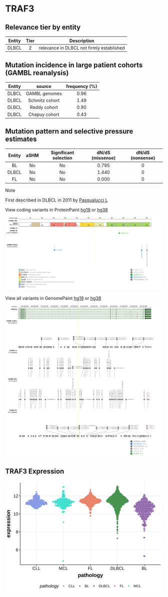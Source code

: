 # TRAF3

## Relevance tier by entity

|Entity|Tier|Description                              |
|:------:|:----:|-----------------------------------------|
|DLBCL |2   |relevance in DLBCL not firmly established|

## Mutation incidence in large patient cohorts (GAMBL reanalysis)

|Entity|source        |frequency (%)|
|:------:|:--------------:|:-------------:|
|DLBCL |GAMBL genomes |0.96         |
|DLBCL |Schmitz cohort|1.49         |
|DLBCL |Reddy cohort  |0.90         |
|DLBCL |Chapuy cohort |0.43         |

## Mutation pattern and selective pressure estimates

|Entity|aSHM|Significant selection|dN/dS (missense)|dN/dS (nonsense)|
|:------:|:----:|:---------------------:|:----------------:|:----------------:|
|BL    |No  |No                   |0.795           |0               |
|DLBCL |No  |No                   |1.440           |0               |
|FL    |No  |No                   |0.000           |0               |


> [!NOTE]
> First described in DLBCL in 2011 by [Pasqualucci L](https://pubmed.ncbi.nlm.nih.gov/21804550)


View coding variants in ProteinPaint [hg19](https://morinlab.github.io/LLMPP/GAMBL/TRAF3_protein.html)  or [hg38](https://morinlab.github.io/LLMPP/GAMBL/TRAF3_protein_hg38.html)

![image](images/proteinpaint/TRAF3_NM_145725.svg)

View all variants in GenomePaint [hg19](https://morinlab.github.io/LLMPP/GAMBL/TRAF3.html)  or [hg38](https://morinlab.github.io/LLMPP/GAMBL/TRAF3_hg38.html)

![image](images/proteinpaint/TRAF3.svg)
## TRAF3 Expression
![image](images/gene_expression/TRAF3_by_pathology.svg)
<!-- ORIGIN: pasqualucciAnalysisCodingGenome2011 -->
